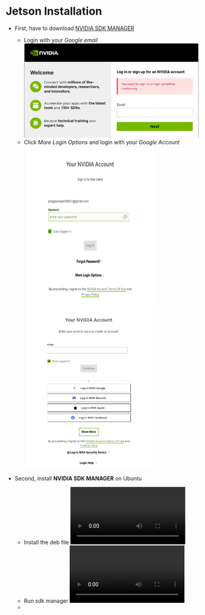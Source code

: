 # Jetson Installation
- First, have to download [NVIDIA SDK MANAGER](https://developer.download.nvidia.com/sdkmanager/redirects/sdkmanager-deb.html)
    - Login with your *Google email*
        <img src="./assets/nvidia_login.png"></img>
    - Click *More Login Options* and login with your *Google Account*
        <img src="./assets/more_login_options.png" width=340 height=421> <img src="./assets/google_account.png" width=340></img>

- Second, install **NVIDIA SDK MANAGER** on Ubuntu
    - Install the deb file
        <video src="./assets/software_install.mp4"></video>
    - Run sdk manager
        <video src="./assets/sdkmanager_execute.mp4"></video>
    - 
